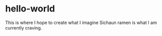 # hello-world
This is where I hope to create what I imagine
Sichaun ramen is what I am currently craving.
